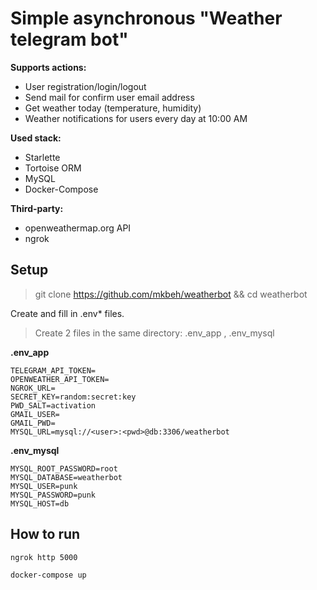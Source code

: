 # Simple asynchronous "Weather telegram bot"


**Supports actions:**

* User registration/login/logout
* Send mail for confirm user email address
* Get weather today (temperature, humidity)
* Weather notifications for users every day at 10:00 AM


**Used stack:**

* Starlette
* Tortoise ORM
* MySQL
* Docker-Compose


**Third-party:**

* openweathermap.org API
* ngrok


## Setup

> git clone https://github.com/mkbeh/weatherbot && cd weatherbot

Create and fill in .env* files.
> Create 2 files in the same directory: .env_app , .env_mysql

**.env_app**
```
TELEGRAM_API_TOKEN=
OPENWEATHER_API_TOKEN=
NGROK_URL=
SECRET_KEY=random:secret:key
PWD_SALT=activation
GMAIL_USER=
GMAIL_PWD=
MYSQL_URL=mysql://<user>:<pwd>@db:3306/weatherbot
```

**.env_mysql**
```
MYSQL_ROOT_PASSWORD=root
MYSQL_DATABASE=weatherbot
MYSQL_USER=punk
MYSQL_PASSWORD=punk
MYSQL_HOST=db
```

## How to run

```
ngrok http 5000

docker-compose up
```

